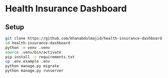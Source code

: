 # Health Insurance Dashboard

## Setup
```bash
git clone https://github.com/khanabdulmajid/health-insurance-dashboard.git
cd health-insurance-dashboard
python -m venv .venv
source .venv/bin/activate
pip install -r requirements.txt
cp .env.example .env
python manage.py migrate
python manage.py runserver
